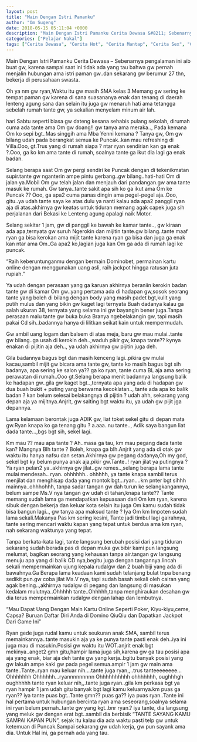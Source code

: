 ```yaml
---
layout: post
title: "Main Dengan Istri Pamanku"
author: "Om Sugeng"
date: 2018-05-15 05:11:04 +0000
description: "Main Dengan Istri Pamanku Cerita Dewasa &#8211; Sebenarnya pengalaman ini aib buat gw, karena sampai saat ini tidak ada yang tau bahwa gw pernah menjalin hubungan ama istri paman gw..dan sekarang gw b..."
categories: ["Pelajar Nakal"]
tags: ["Cerita Dewasa", "Cerita Hot", "Cerita Mantap", "Cerita Sex", "Cinta Hanya Nafsu", "Cinta Terlarang"]
---
```


Main Dengan Istri Pamanku
Cerita Dewasa &#8211; Sebenarnya pengalaman ini aib buat gw, karena sampai saat ini tidak ada yang tau bahwa gw pernah menjalin hubungan ama istri paman gw..dan sekarang gw berumur 27 thn, bekerja di perusahaan swasta.

Oh ya nm gw ryan,Waktu itu gw masih SMA kelas 3.Memang gw sering ke tempat paman gw karena di sana suasananya enak dan tenang di daerah lenteng agung sana dan selain itu juga gw menaruh hati ama tetangga sebelah rumah tante gw, ya sekalian menyelam minum air lah.

hari Sabtu seperti biasa gw dateng kesana sehabis pulang sekolah, dirumah cuma ada tante ama Om gw doang!! gw tanya ama meraka.., Pada kemana Om ko sepi bgt..Mas singgih ama Mba Yenni kemana ? Tanya gw, Om gw bilang udah pada berangkat semua ke Puncak..kan mau refreshing di Villa.Ooo, gt.Trus yang di rumah siapa ? ntar ryan sendirian kan ga enak ?.Ooo, ga ko km ama tante di rumah, soalnya tante ga ikut dia lagi ga enak badan.

Selang berapa saat Om gw pergi sendiri ke Puncak dengan di tekenikmatan supir.tante gw nganterin ampe pintu gerbang..gw bilang..hati-hati Om di jalan ya.Mobil Om gw telah jalan dan menjauh dari pandangan.gw ama tante masuk ke rumah.
Gw tanya..tante sakit apa sih ko ga ikut ama Om ke Puncak ?? Ooo, ga apa2 cuma panas dingin ama pegel-pegel aja..Ooo, gitu..ya udah tante saya ke atas dulu ya nanti kalau ada apa2 panggil ryan aja di atas.akhirnya gw keatas untuk tiduran memang agak capek juga sih perjalanan dari Bekasi ke Lenteng agung apalagi naik Motor.

Selang sekitar 1 jam, gw di panggil ke bawah ke kamar tante.., gw kiraan ada apa,ternyata gw suruh Ngerokin dan mijitin tante.gw bilang..tante maaf ryan ga bisa kerokan ama mijit tante karena ryan ga bisa dan juga ga enak kan ntar ama Om..Ga apa2 ko,lagian juga kan Om ga ada di rumah lagi ke puncak.

&#8220;Raih keberuntunganmu dengan bermain Dominobet, permainan kartu online dengan menggunakan uang asli, raih jackpot hingga ratusan juta rupiah.&#8221;

Ya udah dengan perasaan yang ga karuan akhirnya beraniin kerokin badan tante gw di kamar Om gw..yang pertama ada di hadapan gw,sosok seorang tante yang boleh di bilang dengan body yang masih padet bgt,kulit yang putih mulus dan yang bikin gw kaget lagi ternyata Buah dadanya kalau ga salah ukuran 38, ternyata yang selama ini gw bayangin bener juga.Tanpa perasaan malu tante gw buka buka Branya ngebelakangin gw, tapi masih pakai Cd sih..badannya hanya di lilitkan seikat kain untuk mempermudah.

Gw ambil uang logam dan balsem di atas meja, baru gw mau mulai..tante gw bilang..ga usah di kerokin deh..,waduh pikir gw, knapa tante?? kynya enakan di pijitin aja deh.., ya udah akhirnya gw pijitin juga deh.

Gila badannya bagus bgt dan masih kenceng lagi..pikira gw mulai kacau,sambil mijit gw bicara ama tante gw, tante ko masih bagus bgt sih badanya, apa sering ke salon ya?? ga ko ryan, tante cuma BL aja ama sering perawatan di rumah..Ooo gt.Selang berapa menit badannya langsung balik ke hadapan gw..gila gw kaget bgt..,ternyata apa yang ada di hadapan gw dua buah bukit + puting yang berwarna kecoklatan.., tante ada apa ko balik badan ? kan belum selesai belakangnya di pijitin ? udah ahh, sekarang yang depan aja ya mijitnya.Anjrit, gw salting bgt waktu itu, ya udah gw pijit jga depannya.

Lama kelamaan berontak juga ADIK gw, liat toket sekel gitu di depan mata gw.Ryan knapa ko ga tenang gitu ? a.aaa..nu tante.., Adik saya bangun liat dada tante&#8230;,bgs bgt sih, sekel lagi.

Km mau ?? mau apa tante ? Ah..masa ga tau, km mau pegang dada tante kan? Mangnya Blh tante ? Boleh, knapa ga blh.Anjrit yang ada di otak gw waktu itu hanya nafsu dan setan.Akhirnya gw pegang dadanya,Oh my god, sekel bgt ky belum punya anak aja,pikir gw.Tante..! ryan jilat ya putingnya ? Ya ryan pelan2 ya..akhirnya gw jilat..gw remes..,selang berapa lama tante mulai mendesah.. ryan. ohhhhhh.. ohhhhh, ya tante knapa sambil terus menjilat dan menghisap dada yang montok bgt&#8230;ryan&#8230;.km pnter bgt sihhh mainnya..ohhhohhh, tanpa sadar tangan gw dah turun ke selangkangannya, belum sampe Ms.V nya tangan gw udah di tahan,knapa tante?? Tante memang sudah lama ga mendapatkan kepuasaan dari Om km ryan, karena sibuk dengan bekerja dan keluar kota selain itu juga Om kamu sudah tidak bisa bangun lagi.., gw tanya apa maksud tante ? Iya Om km Impoten sudah lama sekali.Makanya Pas km sering kesini, Tante jadi timbul lagi gairahnya, tante sering mencari waktu kapan yang tepat untuk berdua ama km ryan, nah sekarang waktunya yang tepat.

Tanpa berkata-kata lagi, tante langsung berubah posisi dari yang tiduran sekarang sudah berada pas di depan muka gw.bibir kami pun langsung melumat, bagikan seorang yang kehausan tanpa air.tangan gw langsung menuju apa yang di balik CD nya,begitu juga dengan tangannya.lincah sekali mempermainkan ujung kepala rudalgw dan 2 buah biji yang ada di bawahnya.Ga Berapa lama keadaan kami sudah telanjang bulat tnpa benang sedikit pun.gw coba jilat Ms.V nya, tapi sudah basah sekali oleh cairan yang agak bening..,akhirnya rudalgw di pegang dan langsung di masukan kedalam mulutnya..Ohhhhh tante..Ohhhhh,tanpa menghiraukan desahan gw dia terus mempermainkan rudalgw dengan lahap dan lembutnya.

&#8220;Mau Dapat Uang Dengan Main Kartu Online Seperti Poker, Kiyu-kiyu,ceme, Capsa? Buruan Daftar Diri Anda di Domino QiuQiu dan Dapatkan Jackpot Dari Game Ini&#8221;

Ryan gede juga rudal kamu untuk seukuran anak SMA, sambil terus memainkannya..tante masukin aja ya ke punya tante pasti enak deh..iya ini juga mau di masukin.Posisi gw waktu itu WOT.anjrit enak bgt mekinya..anget2 gmn gitu,hampir lama juga sih,karena gw ga tau posisi apa aja yang enak, biar aja deh tante gw yang kerja..bgitu banyak posisi yang gw lakuin ampe kaki gw pada pegel semua.ampir 1 jam gw main ama tante..Tante..ryan mau keluar nih&#8230;.tante juga ryan,,..trus tanteeeeeeee&#8230;Ohhhhhhh Ohhhhhh&#8230;ryannnnnnnnn Ohhhhhhhhhh ohhhhhhh, oughhhgh oughhhhh tante ryan keluar nih,,.tante juga ryan..gila km perkasa bgt ya ryan hampir 1 jam udah gitu banyak bgt lagi kamu keluarnya.km puas ga ryan?? iya tante puas bgt..Tante gmn?? puas ga?? iya puas ryan..Tante ini hal pertama untuk hubungan bercinta ryan ama seseorang,soalnya selama ini ryan belum pernah..tante gw yang kgt..bnr ryan.? iya tante, dia langsung yang meluk gw dengan erat bgt..sambil dia berbisik &#8220;TANTE SAYANG KAMU SAMPAI KAPAN PUN&#8221;, sejak itu kalau dia ada waktu pasti telp gw untuk ketemuan di Puncak.Sampai sekarang gw udah kerja, gw pun sayank ama dia.
Untuk Hal ini, ga pernah ada yang tau.